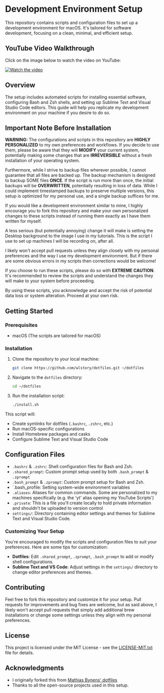 # Development Environment Setup

This repository contains scripts and configuration files to set up a development environment for macOS. It's tailored for software development, focusing on a clean, minimal, and efficient setup.

## YouTube Video Walkthrough

Click on the image below to watch the video on YouTube:

[![Watch the video](https://img.youtube.com/vi/ra5kMCXO-6I/0.jpg)](https://youtu.be/ra5kMCXO-6I)

## Overview

The setup includes automated scripts for installing essential software, configuring Bash and Zsh shells, and setting up Sublime Text and Visual Studio Code editors. This guide will help you replicate my development environment on your machine if you desire to do so.

## Important Note Before Installation

**WARNING:** The configurations and scripts in this repository are **HIGHLY PERSONALIZED** to my own preferences and workflows. If you decide to use them, please be aware that they will **MODIFY** your current system, potentially making some changes that are **IRREVERSIBLE** without a fresh installation of your operating system.

Furthermore, while I strive to backup files wherever possible, I cannot guarantee that all files are backed up. The backup mechanism is designed to backup SOME files **ONCE**. If the script is run more than once, the initial backups will be **OVERWRITTEN**, potentially resulting in loss of data. While I could implement timestamped backups to preserve multiple versions, this setup is optimized for my personal use, and a single backup suffices for me.

If you would like a development environment similar to mine, I highly encourage you to fork this repository and make your own personalized changes to these scripts instead of running them exactly as I have them written for myself.

A less serious (but potentially annoying) change it will make is setting the Desktop background to the image I use in my tutorials. This is the script I use to set up machines I will be recording on, after all.

I likely won't accept pull requests unless they align closely with my personal preferences and the way I use my development environment. But if there are some obvious errors in my scripts then corrections would be welcome!

If you choose to run these scripts, please do so with **EXTREME CAUTION**. It's recommended to review the scripts and understand the changes they will make to your system before proceeding.

By using these scripts, you acknowledge and accept the risk of potential data loss or system alteration. Proceed at your own risk.

## Getting Started

### Prerequisites

-  macOS (The scripts are tailored for macOS)

### Installation

1. Clone the repository to your local machine:
   ```sh
   git clone https://github.com/wlstory/dotfiles.git ~/dotfiles
   ```
2. Navigate to the `dotfiles` directory:
   ```sh
   cd ~/dotfiles
   ```
3. Run the installation script:
   ```sh
   ./install.sh
   ```

This script will:

-  Create symlinks for dotfiles (`.bashrc`, `.zshrc`, etc.)
-  Run macOS-specific configurations
-  Install Homebrew packages and casks
-  Configure Sublime Text and Visual Studio Code

## Configuration Files

-  `.bashrc` & `.zshrc`: Shell configuration files for Bash and Zsh.
-  `.shared_prompt`: Custom prompt setup used by both `.bash_prompt` & `.zprompt`
-  `.bash_prompt` & `.zprompt`: Custom prompt setup for Bash and Zsh.
-  `.bash_profile: Setting system-wide environment variables
-  `.aliases`: Aliases for common commands. Some are personalized to my machines specifically (e.g. the 'yt' alias opening my YouTube Scripts')
-  `.private`: This is a file you'll create locally to hold private information and shouldn't be uploaded to version control
-  `settings/`: Directory containing editor settings and themes for Sublime Text and Visual Studio Code.

### Customizing Your Setup

You're encouraged to modify the scripts and configuration files to suit your preferences. Here are some tips for customization:

-  **Dotfiles**: Edit `.shared_prompt`, `.zprompt`, `.bash_prompt` to add or modify shell configurations.
-  **Sublime Text and VS Code**: Adjust settings in the `settings/` directory to change editor preferences and themes.

## Contributing

Feel free to fork this repository and customize it for your setup. Pull requests for improvements and bug fixes are welcome, but as said above, I likely won't accept pull requests that simply add additional brew installations or change some settings unless they align with my personal preferences.

## License

This project is licensed under the MIT License - see the [LICENSE-MIT.txt](LICENSE-MIT.txt) file for details.

## Acknowledgments

-  I originally forked this from [Mathias Bynens' dotfiles](https://github.com/mathiasbynens/dotfiles)
-  Thanks to all the open-source projects used in this setup.
